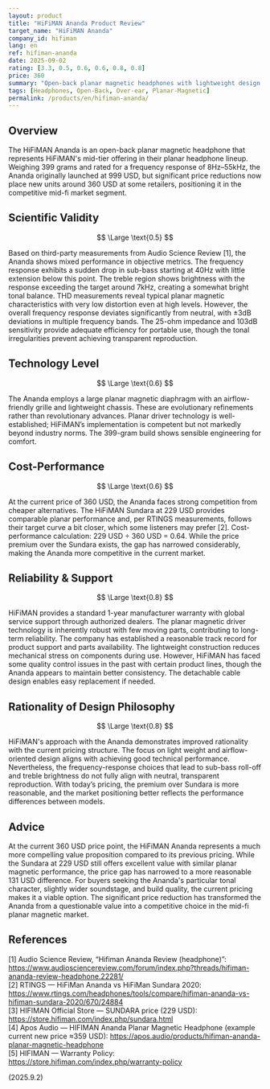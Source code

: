 ```yaml
---
layout: product
title: "HiFiMAN Ananda Product Review"
target_name: "HiFiMAN Ananda"
company_id: hifiman
lang: en
ref: hifiman-ananda
date: 2025-09-02
rating: [3.3, 0.5, 0.6, 0.6, 0.8, 0.8]
price: 360
summary: "Open-back planar magnetic headphones with lightweight design and decent technical performance, now offering improved value proposition at current pricing"
tags: [Headphones, Open-Back, Over-ear, Planar-Magnetic]
permalink: /products/en/hifiman-ananda/
---
```

## Overview

The HiFiMAN Ananda is an open-back planar magnetic headphone that represents HiFiMAN's mid-tier offering in their planar headphone lineup. Weighing 399 grams and rated for a frequency response of 8Hz–55kHz, the Ananda originally launched at 999 USD, but significant price reductions now place new units around 360 USD at some retailers, positioning it in the competitive mid-fi market segment.

## Scientific Validity

$$ \Large \text{0.5} $$

Based on third-party measurements from Audio Science Review [1], the Ananda shows mixed performance in objective metrics. The frequency response exhibits a sudden drop in sub-bass starting at 40Hz with little extension below this point. The treble region shows brightness with the response exceeding the target around 7kHz, creating a somewhat bright tonal balance. THD measurements reveal typical planar magnetic characteristics with very low distortion even at high levels. However, the overall frequency response deviates significantly from neutral, with ±3dB deviations in multiple frequency bands. The 25-ohm impedance and 103dB sensitivity provide adequate efficiency for portable use, though the tonal irregularities prevent achieving transparent reproduction.

## Technology Level

$$ \Large \text{0.6} $$

The Ananda employs a large planar magnetic diaphragm with an airflow-friendly grille and lightweight chassis. These are evolutionary refinements rather than revolutionary advances. Planar driver technology is well-established; HiFiMAN’s implementation is competent but not markedly beyond industry norms. The 399-gram build shows sensible engineering for comfort.

## Cost-Performance

$$ \Large \text{0.6} $$

At the current price of 360 USD, the Ananda faces strong competition from cheaper alternatives. The HiFiMAN Sundara at 229 USD provides comparable planar performance and, per RTINGS measurements, follows their target curve a bit closer, which some listeners may prefer [2]. Cost-performance calculation: 229 USD ÷ 360 USD = 0.64. While the price premium over the Sundara exists, the gap has narrowed considerably, making the Ananda more competitive in the current market.

## Reliability & Support

$$ \Large \text{0.8} $$

HiFiMAN provides a standard 1-year manufacturer warranty with global service support through authorized dealers. The planar magnetic driver technology is inherently robust with few moving parts, contributing to long-term reliability. The company has established a reasonable track record for product support and parts availability. The lightweight construction reduces mechanical stress on components during use. However, HiFiMAN has faced some quality control issues in the past with certain product lines, though the Ananda appears to maintain better consistency. The detachable cable design enables easy replacement if needed.

## Rationality of Design Philosophy

$$ \Large \text{0.8} $$

HiFiMAN's approach with the Ananda demonstrates improved rationality with the current pricing structure. The focus on light weight and airflow-oriented design aligns with achieving good technical performance. Nevertheless, the frequency-response choices that lead to sub-bass roll-off and treble brightness do not fully align with neutral, transparent reproduction. With today’s pricing, the premium over Sundara is more reasonable, and the market positioning better reflects the performance differences between models.

## Advice

At the current 360 USD price point, the HiFiMAN Ananda represents a much more compelling value proposition compared to its previous pricing. While the Sundara at 229 USD still offers excellent value with similar planar magnetic performance, the price gap has narrowed to a more reasonable 131 USD difference. For buyers seeking the Ananda's particular tonal character, slightly wider soundstage, and build quality, the current pricing makes it a viable option. The significant price reduction has transformed the Ananda from a questionable value into a competitive choice in the mid-fi planar magnetic market.

## References

[1] Audio Science Review, “Hifiman Ananda Review (headphone)”: https://www.audiosciencereview.com/forum/index.php?threads/hifiman-ananda-review-headphone.22281/  
[2] RTINGS — HiFiMan Ananda vs HiFiMan Sundara 2020: https://www.rtings.com/headphones/tools/compare/hifiman-ananda-vs-hifiman-sundara-2020/670/24884  
[3] HIFIMAN Official Store — SUNDARA price (229 USD): https://store.hifiman.com/index.php/sundara.html  
[4] Apos Audio — HIFIMAN Ananda Planar Magnetic Headphone (example current new price ≈359 USD): https://apos.audio/products/hifiman-ananda-planar-magnetic-headphone  
[5] HIFIMAN — Warranty Policy: https://store.hifiman.com/index.php/warranty-policy

(2025.9.2)

